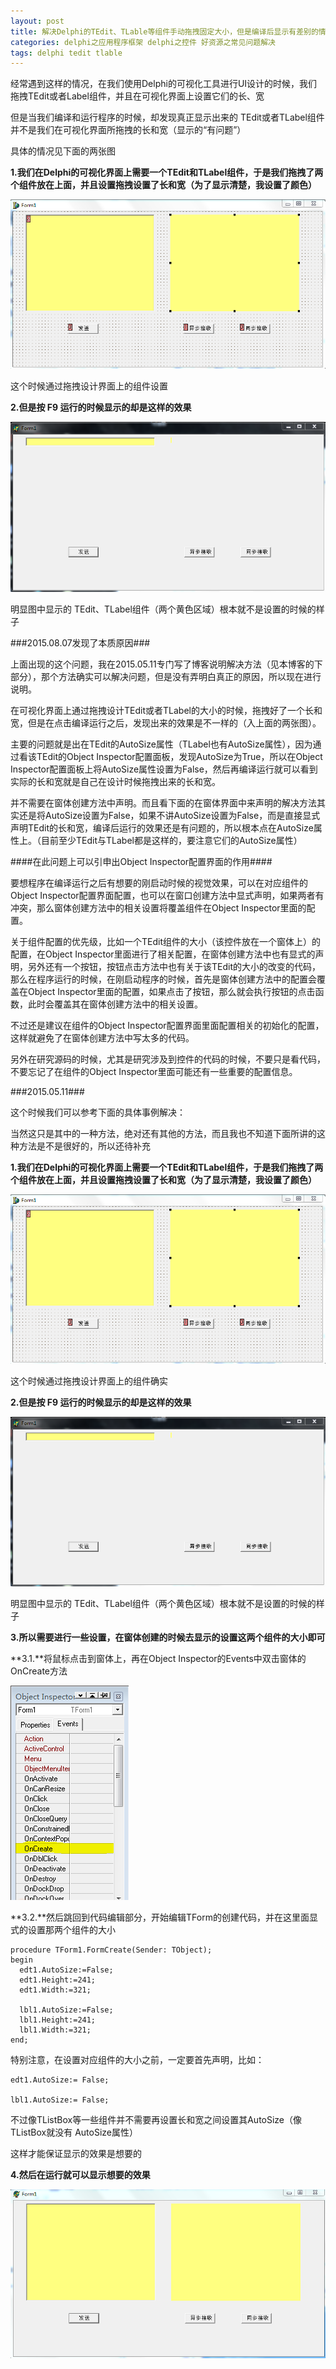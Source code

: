 ```yaml
---
layout: post
title: 解决Delphi的TEdit、TLable等组件手动拖拽固定大小，但是编译后显示有差别的情况
categories: delphi之应用程序框架 delphi之控件 好资源之常见问题解决
tags: delphi tedit tlable
---
```



经常遇到这样的情况，在我们使用Delphi的可视化工具进行UI设计的时候，我们拖拽TEdit或者Label组件，并且在可视化界面上设置它们的长、宽

但是当我们编译和运行程序的时候，却发现真正显示出来的 TEdit或者TLabel组件并不是我们在可视化界面所拖拽的长和宽（显示的“有问题”）

具体的情况见下面的两张图

**1.我们在Delphi的可视化界面上需要一个TEdit和TLabel组件，于是我们拖拽了两个组件放在上面，并且设置拖拽设置了长和宽（为了显示清楚，我设置了颜色）**

![image](../media/image/2015-05-11/1.png) 

这个时候通过拖拽设计界面上的组件设置

**2.但是按 F9 运行的时候显示的却是这样的效果**

![image](../media/image/2015-05-11/2.png) 

明显图中显示的 TEdit、TLabel组件（两个黄色区域）根本就不是设置的时候的样子

###2015.08.07发现了本质原因###

上面出现的这个问题，我在2015.05.11专门写了博客说明解决方法（见本博客的下部分），那个方法确实可以解决问题，但是没有弄明白真正的原因，所以现在进行说明。

在可视化界面上通过拖拽设计TEdit或者TLabel的大小的时候，拖拽好了一个长和宽，但是在点击编译运行之后，发现出来的效果是不一样的（入上面的两张图）。

主要的问题就是出在TEdit的AutoSize属性（TLabel也有AutoSize属性），因为通过看该TEdit的Object Inspector配置面板，发现AutoSize为True，所以在Object Inspector配置面板上将AutoSize属性设置为False，然后再编译运行就可以看到实际的长和宽就是自己在设计时候拖拽出来的长和宽。

并不需要在窗体创建方法中声明。而且看下面的在窗体界面中来声明的解决方法其实还是将AutoSize设置为False，如果不讲AutoSize设置为False，而是直接显式声明TEdit的长和宽，编译后运行的效果还是有问题的，所以根本点在AutoSize属性上。（目前至少TEdit与TLabel都是这样的，要注意它们的AutoSize属性）

 
####在此问题上可以引申出Object Inspector配置界面的作用####

要想程序在编译运行之后有想要的刚启动时候的视觉效果，可以在对应组件的Object Inspector配置界面配置，也可以在窗口创建方法中显式声明，如果两者有冲突，那么窗体创建方法中的相关设置将覆盖组件在Object Inspector里面的配置。

关于组件配置的优先级，比如一个TEdit组件的大小（该控件放在一个窗体上）的配置，在Object Inspector里面进行了相关配置，在窗体创建方法中也有显式的声明，另外还有一个按钮，按钮点击方法中也有关于该TEdit的大小的改变的代码，那么在程序运行的时候，在刚启动程序的时候，首先是窗体创建方法中的配置会覆盖在Object Inspector里面的配置，如果点击了按钮，那么就会执行按钮的点击函数，此时会覆盖其在窗体创建方法中的相关设置。

不过还是建议在组件的Object Inspector配置界面里面配置相关的初始化的配置，这样就避免了在窗体创建方法中写太多的代码。

另外在研究源码的时候，尤其是研究涉及到控件的代码的时候，不要只是看代码，不要忘记了在组件的Object Inspector里面可能还有一些重要的配置信息。


###2015.05.11###

这个时候我们可以参考下面的具体事例解决：

当然这只是其中的一种方法，绝对还有其他的方法，而且我也不知道下面所讲的这种方法是不是很好的，所以还待补充

**1.我们在Delphi的可视化界面上需要一个TEdit和TLabel组件，于是我们拖拽了两个组件放在上面，并且设置拖拽设置了长和宽（为了显示清楚，我设置了颜色）**

![image](../media/image/2015-05-11/3.png)  

这个时候通过拖拽设计界面上的组件确实

**2.但是按 F9 运行的时候显示的却是这样的效果**

![image](../media/image/2015-05-11/4.png) 

明显图中显示的 TEdit、TLabel组件（两个黄色区域）根本就不是设置的时候的样子

**3.所以需要进行一些设置，在窗体创建的时候去显示的设置这两个组件的大小即可**

**3.1.**将鼠标点击到窗体上，再在Object Inspector的Events中双击窗体的OnCreate方法

![image](../media/image/2015-05-11/5.png) 

**3.2.**然后跳回到代码编辑部分，开始编辑TForm的创建代码，并在这里面显式的设置那两个组件的大小

    procedure TForm1.FormCreate(Sender: TObject);
    begin
      edt1.AutoSize:=False;
      edt1.Height:=241;
      edt1.Width:=321;
    
      lbl1.AutoSize:=False;
      lbl1.Height:=241;
      lbl1.Width:=321;
    end;

特别注意，在设置对应组件的大小之前，一定要首先声明，比如：

    edt1.AutoSize:= False;

    lbl1.AutoSize:= False;

不过像TListBox等一些组件并不需要再设置长和宽之间设置其AutoSize（像TListBox就没有 AutoSize属性）

这样才能保证显示的效果是想要的

**4.然后在运行就可以显示想要的效果**

![image](../media/image/2015-05-11/6.png) 